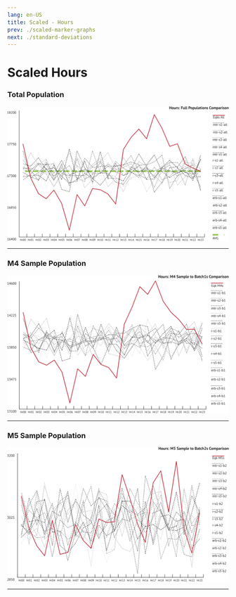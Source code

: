 ```yaml
---
lang: en-US
title: Scaled - Hours
prev: ./scaled-marker-graphs
next: ./standard-deviations
---
```


# Scaled Hours

### Total Population

![Hour Category](../_media/graphs/scl-hr-all.svg 'Hours Scaled: Total Population')
***

### M4 Sample Population

![Hour Category](../_media/graphs/scl-hr-m4s.svg 'Hours Scaled: M4 Sample')

***

### M5 Sample Population

![Hour Category](../_media/graphs/scl-hr-m5s.svg 'Hours Scaled: M5 Sample')

***